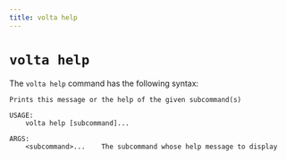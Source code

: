 ```yaml
---
title: volta help
---
```


# `volta help`

The `volta help` command has the following syntax:

```
Prints this message or the help of the given subcommand(s)

USAGE:
    volta help [subcommand]...

ARGS:
    <subcommand>...    The subcommand whose help message to display
```
